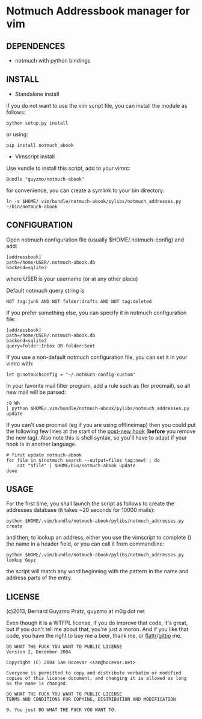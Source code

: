 Notmuch Addressbook manager for vim
===================================

DEPENDENCES
-----------

* notmuch with python bindings

INSTALL
-------

* Standalone install

if you do not want to use the vim script file, you can install the module as follows:

```
python setup.py install
```

or using:

```
pip install notmuch_abook
```

* Vimscript install

Use vundle to install this script, add to your vimrc:

```
Bundle "guyzmo/notmuch-abook"
```

for convenience, you can create a symlink to your bin directory:
```
ln -s $HOME/.vim/bundle/notmuch-abook/pylibs/notmuch_addresses.py ~/bin/notmuch-abook
```

CONFIGURATION
-------------

Open notmuch configuration file (usually $HOME/.notmuch-config) and add:

```
[addressbook]
path=/home/USER/.notmuch-abook.db
backend=sqlite3
```

where USER is your username (or at any other place)

Default notmuch query string is

```
NOT tag:junk AND NOT folder:drafts AND NOT tag:deleted
```

If you prefer something else, you can specify it in notmuch configuration file:

```
[addressbook]
path=/home/USER/.notmuch-abook.db
backend=sqlite3
query=folder:Inbox OR folder:Sent
```

If you use a non-default notmuch configuration file, you can set it in your vimrc with:

```
let g:notmuchconfig = "~/.notmuch-config-custom"
```

In your favorite mail filter program, add a rule such as (for procmail), so all new mail will be parsed:

```
:0 Wh
| python $HOME/.vim/bundle/notmuch-abook/pylibs/notmuch_addresses.py update
```

If you can't use procmail (eg if you are using offlineimap) then you could put the following few lines at the start of the [post-new hook](http://notmuchmail.org/manpages/notmuch-hooks-5/) (**before** you remove the new tag).  Also note this is shell syntax, so you'll have to adapt if your hook is in another language.

```
# first update notmuch-abook
for file in $(notmuch search --output=files tag:new) ; do
    cat "$file" | $HOME/bin/notmuch-abook update
done
```

USAGE
-----

For the first time, you shall launch the script as follows to create the addresses database (it takes ~20 seconds for 10000 mails):

```
python $HOME/.vim/bundle/notmuch-abook/pylibs/notmuch_addresses.py create
```

and then, to lookup an address, either you use the vimscript to complete (<c-x><c-u>) the name in a header field,
or you can call it from commandline:

```
python $HOME/.vim/bundle/notmuch-abook/pylibs/notmuch_addresses.py lookup Guyz
```

the script will match any word beginning with the pattern in the name and address parts of the entry.

LICENSE
-------

(c)2013, Bernard Guyzmo Pratz, guyzmo at m0g dot net

Even though it is a WTFPL license, if you do improve that code, it's great, but if you
don't tell me about that, you're just a moron. And if you like that code, you have the
right to buy me a beer, thank me, or [flattr](http://flattr.com/profile/guyzmo)/[gittip](http://gittip.com/guyzmo) me.

```
DO WHAT THE FUCK YOU WANT TO PUBLIC LICENSE 
Version 2, December 2004 

Copyright (C) 2004 Sam Hocevar <sam@hocevar.net> 

Everyone is permitted to copy and distribute verbatim or modified 
copies of this license document, and changing it is allowed as long 
as the name is changed. 

DO WHAT THE FUCK YOU WANT TO PUBLIC LICENSE 
TERMS AND CONDITIONS FOR COPYING, DISTRIBUTION AND MODIFICATION 

0. You just DO WHAT THE FUCK YOU WANT TO.
```

